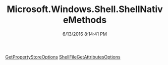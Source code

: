 ﻿---
title: Microsoft.Windows.Shell.ShellNativeMethods
date: 6/13/2016 8:14:41 PM
---

[GetPropertyStoreOptions](T-Microsoft.Windows.Shell.ShellNativeMethods.GetPropertyStoreOptions.html)
[ShellFileGetAttributesOptions](T-Microsoft.Windows.Shell.ShellNativeMethods.ShellFileGetAttributesOptions.html)
